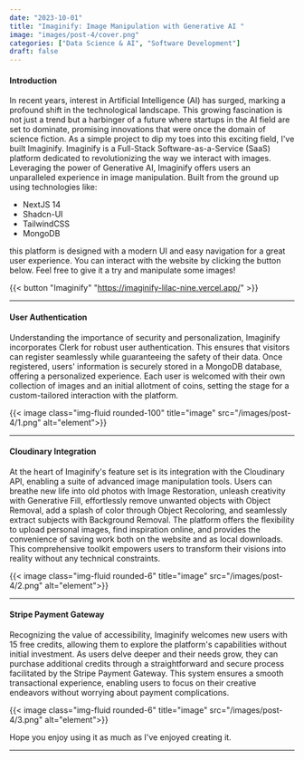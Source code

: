 ```yaml
---
date: "2023-10-01"
title: "Imaginify: Image Manipulation with Generative AI "
image: "images/post-4/cover.png"
categories: ["Data Science & AI", "Software Development"]
draft: false
---
```


#### Introduction

In recent years, interest in Artificial Intelligence (AI) has surged, marking a profound shift in the technological landscape. This growing fascination is not just a trend but a harbinger of a future where startups in the AI field are set to dominate, promising innovations that were once the domain of science fiction. As a simple project to dip my toes into this exciting field, I've built Imaginify. Imaginify is a Full-Stack Software-as-a-Service (SaaS) platform dedicated to revolutionizing the way we interact with images. Leveraging the power of Generative AI, Imaginify offers users an unparalleled experience in image manipulation. Built from the ground up using technologies like:
* NextJS 14
* Shadcn-UI
* TailwindCSS
* MongoDB

 this platform is designed with a modern UI and easy navigation for a great user experience. You can interact with the website by clicking the button below. Feel free to give it a try and manipulate some images!

 {{< button "Imaginify" "https://imaginify-lilac-nine.vercel.app/" >}} 

<hr>

#### User Authentication
Understanding the importance of security and personalization, Imaginify incorporates Clerk for robust user authentication. This ensures that visitors can register seamlessly while guaranteeing the safety of their data. Once registered, users' information is securely stored in a MongoDB database, offering a personalized experience. Each user is welcomed with their own collection of images and an initial allotment of coins, setting the stage for a custom-tailored interaction with the platform.

{{< image class="img-fluid rounded-100" title="image" src="/images/post-4/1.png" alt="element">}}
<hr>

#### Cloudinary Integration
At the heart of Imaginify's feature set is its integration with the Cloudinary API, enabling a suite of advanced image manipulation tools. Users can breathe new life into old photos with Image Restoration, unleash creativity with Generative Fill, effortlessly remove unwanted objects with Object Removal, add a splash of color through Object Recoloring, and seamlessly extract subjects with Background Removal. The platform offers the flexibility to upload personal images, find inspiration online, and provides the convenience of saving work both on the website and as local downloads. This comprehensive toolkit empowers users to transform their visions into reality without any technical constraints.

{{< image class="img-fluid rounded-6" title="image" src="/images/post-4/2.png" alt="element">}}
<hr>

#### Stripe Payment Gateway
Recognizing the value of accessibility, Imaginify welcomes new users with 15 free credits, allowing them to explore the platform's capabilities without initial investment. As users delve deeper and their needs grow, they can purchase additional credits through a straightforward and secure process facilitated by the Stripe Payment Gateway. This system ensures a smooth transactional experience, enabling users to focus on their creative endeavors without worrying about payment complications.

{{< image class="img-fluid rounded-6" title="image" src="/images/post-4/3.png" alt="element">}}

Hope you enjoy using it as much as I've enjoyed creating it.
<hr>